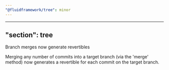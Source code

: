 ```yaml
---
"@fluidframework/tree": minor
---
```

---
"section": tree
---

Branch merges now generate revertibles

Merging any number of commits into a target branch (via the 'merge' method) now generates a revertible for each commit on the target branch.
